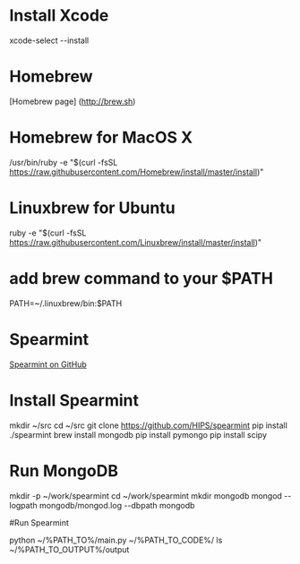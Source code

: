 # Install Xcode

xcode-select --install

# Homebrew

[Homebrew page] (http://brew.sh)

# Homebrew for MacOS X


/usr/bin/ruby -e "$(curl -fsSL https://raw.githubusercontent.com/Homebrew/install/master/install)"


# Linuxbrew for Ubuntu


ruby -e "$(curl -fsSL https://raw.githubusercontent.com/Linuxbrew/install/master/install)"


# add brew command to your $PATH


PATH=~/.linuxbrew/bin:$PATH


# Spearmint

[Spearmint on GitHub](https://github.com/HIPS/Spearmint)

# Install Spearmint

mkdir ~/src
cd ~/src
git clone https://github.com/HIPS/spearmint
pip install ./spearmint
brew install mongodb
pip install pymongo
pip install scipy


# Run MongoDB


mkdir -p ~/work/spearmint
cd ~/work/spearmint
mkdir mongodb
mongod --logpath mongodb/mongod.log --dbpath mongodb



#Run Spearmint

python ~/%PATH_TO%/main.py ~/%PATH_TO_CODE%/
ls ~/%PATH_TO_OUTPUT%/output

